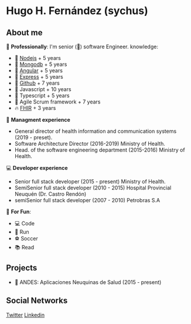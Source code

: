 
# Hugo H. Fernández (sychus)

## About me

:hospital: **Professionally**: I'm senior (:tophat:) software Engineer.
knowledge:
- 🔧 [Nodejs](https://nodejs.org/en/) + 5 years
- 🔧 [Mongodb](https://www.mongodb.com/) + 5 years
- 🔧 [Angular](https://angular.io/) + 5 years
- 🔧 [Express](https://expressjs.com/) + 5 years
- 🔧 [Github](https://github.com/) + 7 years
- 🔧 Javascript + 10 years
- 🔧 Typescript + 5 years
- 🔧 Agile Scrum framework + 7 years
- :fire: [FHIR](http://fhir.org/) + 3 years

:briefcase: **Managment experience**
- General director of health information and communication systems (2019 - preset).
- Software Architecture Director (2016-2019) Ministry of Health.
- Head. of the software engineering department (2015-2016) Ministry of Health.

:computer: **Developer experience**
- Senior full stack developer (2015 - present) Ministry of Health.
- SemiSenior full stack developer (2010 - 2015) Hospital Provincial Neuquén (Dr. Castro Rendón)
- semiSenior full stack developer (2007 - 2010) Petrobras S.A

🎉 **For Fun**:
- 💻 Code
- :running: Run
- :soccer: Soccer
- :books: Read

## Projects

- 🗻 ANDES: Aplicaciones Neuquinas de Salud (2015 - present)

## Social Networks

[Twitter](https://twitter.com/sychusnqn)
[Linkedin](https://www.linkedin.com/in/hhfernandez/)